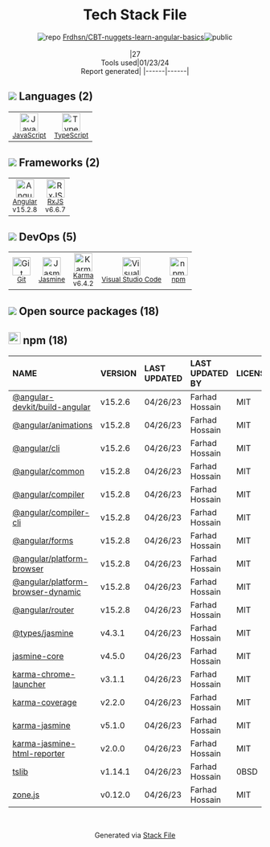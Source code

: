 <!--
&lt;--- Readme.md Snippet without images Start ---&gt;
## Tech Stack
Frdhsn/CBT-nuggets-learn-angular-basics is built on the following main stack:

- [Jasmine](http://jasmine.github.io/) – Javascript Testing Framework
- [JavaScript](https://developer.mozilla.org/en-US/docs/Web/JavaScript) – Languages
- [Karma](http://karma-runner.github.io/) – Browser Testing
- [TypeScript](http://www.typescriptlang.org) – Languages
- [RxJS](http://reactivex.io/rxjs/) – Concurrency Frameworks
- [Angular](https://angular.io) – Javascript MVC Frameworks
- [Visual Studio Code](https://code.visualstudio.com/) – Text Editor

Full tech stack [here](/techstack.md)

&lt;--- Readme.md Snippet without images End ---&gt;

&lt;--- Readme.md Snippet with images Start ---&gt;
## Tech Stack
Frdhsn/CBT-nuggets-learn-angular-basics is built on the following main stack:

- <img width='25' height='25' src='https://img.stackshare.io/service/831/7c0b595409af531b9cdeb07f8c513e8b.png' alt='Jasmine'/> [Jasmine](http://jasmine.github.io/) – Javascript Testing Framework
- <img width='25' height='25' src='https://img.stackshare.io/service/1209/javascript.jpeg' alt='JavaScript'/> [JavaScript](https://developer.mozilla.org/en-US/docs/Web/JavaScript) – Languages
- <img width='25' height='25' src='https://img.stackshare.io/service/1420/TidYGd6a.png' alt='Karma'/> [Karma](http://karma-runner.github.io/) – Browser Testing
- <img width='25' height='25' src='https://img.stackshare.io/service/1612/bynNY5dJ.jpg' alt='TypeScript'/> [TypeScript](http://www.typescriptlang.org) – Languages
- <img width='25' height='25' src='https://img.stackshare.io/service/1796/984368.png' alt='RxJS'/> [RxJS](http://reactivex.io/rxjs/) – Concurrency Frameworks
- <img width='25' height='25' src='https://img.stackshare.io/service/3745/cb8U-gL6_400x400.jpg' alt='Angular'/> [Angular](https://angular.io) – Javascript MVC Frameworks
- <img width='25' height='25' src='https://img.stackshare.io/service/4202/Visual_Studio_Code_logo.png' alt='Visual Studio Code'/> [Visual Studio Code](https://code.visualstudio.com/) – Text Editor

Full tech stack [here](/techstack.md)

&lt;--- Readme.md Snippet with images End ---&gt;
-->
<div align="center">

# Tech Stack File
![](https://img.stackshare.io/repo.svg "repo") [Frdhsn/CBT-nuggets-learn-angular-basics](https://github.com/Frdhsn/CBT-nuggets-learn-angular-basics)![](https://img.stackshare.io/public_badge.svg "public")
<br/><br/>
|27<br/>Tools used|01/23/24 <br/>Report generated|
|------|------|
</div>

## <img src='https://img.stackshare.io/languages.svg'/> Languages (2)
<table><tr>
  <td align='center'>
  <img width='36' height='36' src='https://img.stackshare.io/service/1209/javascript.jpeg' alt='JavaScript'>
  <br>
  <sub><a href="https://developer.mozilla.org/en-US/docs/Web/JavaScript">JavaScript</a></sub>
  <br>
  <sub></sub>
</td>

<td align='center'>
  <img width='36' height='36' src='https://img.stackshare.io/service/1612/bynNY5dJ.jpg' alt='TypeScript'>
  <br>
  <sub><a href="http://www.typescriptlang.org">TypeScript</a></sub>
  <br>
  <sub></sub>
</td>

</tr>
</table>

## <img src='https://img.stackshare.io/frameworks.svg'/> Frameworks (2)
<table><tr>
  <td align='center'>
  <img width='36' height='36' src='https://img.stackshare.io/service/3745/cb8U-gL6_400x400.jpg' alt='Angular'>
  <br>
  <sub><a href="https://angular.io">Angular</a></sub>
  <br>
  <sub>v15.2.8</sub>
</td>

<td align='center'>
  <img width='36' height='36' src='https://img.stackshare.io/service/1796/984368.png' alt='RxJS'>
  <br>
  <sub><a href="http://reactivex.io/rxjs/">RxJS</a></sub>
  <br>
  <sub>v6.6.7</sub>
</td>

</tr>
</table>

## <img src='https://img.stackshare.io/devops.svg'/> DevOps (5)
<table><tr>
  <td align='center'>
  <img width='36' height='36' src='https://img.stackshare.io/service/1046/git.png' alt='Git'>
  <br>
  <sub><a href="http://git-scm.com/">Git</a></sub>
  <br>
  <sub></sub>
</td>

<td align='center'>
  <img width='36' height='36' src='https://img.stackshare.io/service/831/7c0b595409af531b9cdeb07f8c513e8b.png' alt='Jasmine'>
  <br>
  <sub><a href="http://jasmine.github.io/">Jasmine</a></sub>
  <br>
  <sub></sub>
</td>

<td align='center'>
  <img width='36' height='36' src='https://img.stackshare.io/service/1420/TidYGd6a.png' alt='Karma'>
  <br>
  <sub><a href="http://karma-runner.github.io/">Karma</a></sub>
  <br>
  <sub>v6.4.2</sub>
</td>

<td align='center'>
  <img width='36' height='36' src='https://img.stackshare.io/service/4202/Visual_Studio_Code_logo.png' alt='Visual Studio Code'>
  <br>
  <sub><a href="https://code.visualstudio.com/">Visual Studio Code</a></sub>
  <br>
  <sub></sub>
</td>

<td align='center'>
  <img width='36' height='36' src='https://img.stackshare.io/service/1120/lejvzrnlpb308aftn31u.png' alt='npm'>
  <br>
  <sub><a href="https://www.npmjs.com/">npm</a></sub>
  <br>
  <sub></sub>
</td>

</tr>
</table>


## <img src='https://img.stackshare.io/group.svg' /> Open source packages (18)</h2>

## <img width='24' height='24' src='https://img.stackshare.io/service/1120/lejvzrnlpb308aftn31u.png'/> npm (18)

|NAME|VERSION|LAST UPDATED|LAST UPDATED BY|LICENSE|VULNERABILITIES|
|:------|:------|:------|:------|:------|:------|
|[@angular-devkit/build-angular](https://www.npmjs.com/@angular-devkit/build-angular)|v15.2.6|04/26/23|Farhad Hossain |MIT|N/A|
|[@angular/animations](https://www.npmjs.com/@angular/animations)|v15.2.8|04/26/23|Farhad Hossain |MIT|N/A|
|[@angular/cli](https://www.npmjs.com/@angular/cli)|v15.2.6|04/26/23|Farhad Hossain |MIT|N/A|
|[@angular/common](https://www.npmjs.com/@angular/common)|v15.2.8|04/26/23|Farhad Hossain |MIT|N/A|
|[@angular/compiler](https://www.npmjs.com/@angular/compiler)|v15.2.8|04/26/23|Farhad Hossain |MIT|N/A|
|[@angular/compiler-cli](https://www.npmjs.com/@angular/compiler-cli)|v15.2.8|04/26/23|Farhad Hossain |MIT|N/A|
|[@angular/forms](https://www.npmjs.com/@angular/forms)|v15.2.8|04/26/23|Farhad Hossain |MIT|N/A|
|[@angular/platform-browser](https://www.npmjs.com/@angular/platform-browser)|v15.2.8|04/26/23|Farhad Hossain |MIT|N/A|
|[@angular/platform-browser-dynamic](https://www.npmjs.com/@angular/platform-browser-dynamic)|v15.2.8|04/26/23|Farhad Hossain |MIT|N/A|
|[@angular/router](https://www.npmjs.com/@angular/router)|v15.2.8|04/26/23|Farhad Hossain |MIT|N/A|
|[@types/jasmine](https://www.npmjs.com/@types/jasmine)|v4.3.1|04/26/23|Farhad Hossain |MIT|N/A|
|[jasmine-core](https://www.npmjs.com/jasmine-core)|v4.5.0|04/26/23|Farhad Hossain |MIT|N/A|
|[karma-chrome-launcher](https://www.npmjs.com/karma-chrome-launcher)|v3.1.1|04/26/23|Farhad Hossain |MIT|N/A|
|[karma-coverage](https://www.npmjs.com/karma-coverage)|v2.2.0|04/26/23|Farhad Hossain |MIT|N/A|
|[karma-jasmine](https://www.npmjs.com/karma-jasmine)|v5.1.0|04/26/23|Farhad Hossain |MIT|N/A|
|[karma-jasmine-html-reporter](https://www.npmjs.com/karma-jasmine-html-reporter)|v2.0.0|04/26/23|Farhad Hossain |MIT|N/A|
|[tslib](https://www.npmjs.com/tslib)|v1.14.1|04/26/23|Farhad Hossain |0BSD|N/A|
|[zone.js](https://www.npmjs.com/zone.js)|v0.12.0|04/26/23|Farhad Hossain |MIT|N/A|

<br/>
<div align='center'>

Generated via [Stack File](https://github.com/marketplace/stack-file)
